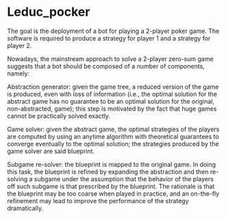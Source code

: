 # Leduc_pocker

The goal is the deployment of a bot for playing a 2-player poker game. The software is required to produce a strategy for player 1 and a strategy for player 2.

Nowadays, the mainstream approach to solve a 2-player zero-sum game suggests that a bot should be composed of a number of components, namely:

Abstraction generator: given the game tree, a reduced version of the game is produced, even with loss of information (i.e., the optimal solution for the abstract game has no guarantee to be an optimal solution for the original, non-abstracted, game); this step is motivated by the fact that huge games cannot be practically solved exactly.

Game solver: given the abstract game, the optimal strategies of the players are computed by using an anytime algorithm with theoretical guarantees to converge eventually to the optimal solution; the strategies produced by the game solver are said blueprint.

Subgame re-solver: the blueprint is mapped to the original game. In doing this task, the blueprint is refined by expanding the abstraction and then re-solving a subgame under the assumption that the behavior of the players off such subgame is that prescribed by the blueprint. The rationale is that the blueprint may be too coarse when played in practice, and an on-the-fly refinement may lead to improve the performance of the strategy dramatically.
